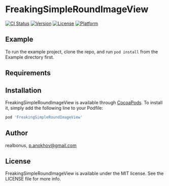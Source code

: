 # FreakingSimpleRoundImageView

[![CI Status](http://img.shields.io/travis/realbonus/FreakingSimpleRoundImageView.svg?style=flat)](https://travis-ci.org/realbonus/FreakingSimpleRoundImageView)
[![Version](https://img.shields.io/cocoapods/v/FreakingSimpleRoundImageView.svg?style=flat)](http://cocoapods.org/pods/FreakingSimpleRoundImageView)
[![License](https://img.shields.io/cocoapods/l/FreakingSimpleRoundImageView.svg?style=flat)](http://cocoapods.org/pods/FreakingSimpleRoundImageView)
[![Platform](https://img.shields.io/cocoapods/p/FreakingSimpleRoundImageView.svg?style=flat)](http://cocoapods.org/pods/FreakingSimpleRoundImageView)

## Example

To run the example project, clone the repo, and run `pod install` from the Example directory first.

## Requirements

## Installation

FreakingSimpleRoundImageView is available through [CocoaPods](http://cocoapods.org). To install
it, simply add the following line to your Podfile:

```ruby
pod 'FreakingSimpleRoundImageView'
```

## Author

realbonus, p.anokhov@gmail.com

## License

FreakingSimpleRoundImageView is available under the MIT license. See the LICENSE file for more info.

